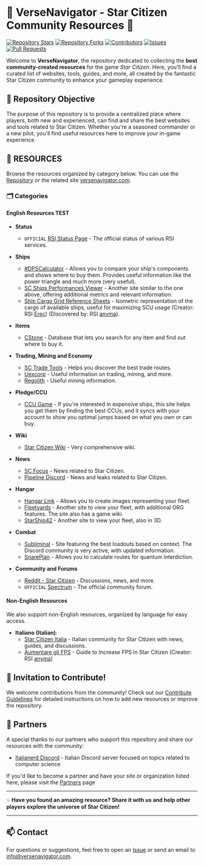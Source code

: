 # 🌌 VerseNavigator - Star Citizen Community Resources 🌌

[![Repository Stars](https://img.shields.io/github/stars/Anyma6/versenavigator?style=social)](https://github.com/Anyma6/versenavigator/stargazers)
[![Repository Forks](https://img.shields.io/github/forks/Anyma6/versenavigator?style=social)](https://github.com/Anyma6/versenavigator/network/members)
[![Contributors](https://img.shields.io/github/contributors/Anyma6/versenavigator)](https://github.com/Anyma6/versenavigator/graphs/contributors)
[![Issues](https://img.shields.io/github/issues/Anyma6/versenavigator)](https://github.com/Anyma6/versenavigator/issues)
[![Pull Requests](https://img.shields.io/github/issues-pr/Anyma6/versenavigator)](https://github.com/Anyma6/versenavigator/pulls)

Welcome to **VerseNavigator**, the repository dedicated to collecting the **best community-created resources** for the game _Star Citizen_. Here, you’ll find a curated list of websites, tools, guides, and more, all created by the fantastic Star Citizen community to enhance your gameplay experience.

## 🎯 Repository Objective

The purpose of this repository is to provide a centralized place where players, both new and experienced, can find and share the best websites and tools related to Star Citizen. Whether you're a seasoned commander or a new pilot, you'll find useful resources here to improve your in-game experience.

## 🚀 RESOURCES

Browse the resources organized by category below. You can use the [Repository](https://github.com/Anyma6/versenavigator) or the related site [versenavigator.com](https://versenavigator.com).

### 🗂 Categories
<!-- START CATEGORIES -->
<!-- CHANGES ACCEPTED ONLY AFTER THIS LINE. Please read the CONTRIBUTING.md file. -->

#### English Resources TEST
- **Status**
  - `OFFICIAL` [RSI Status Page](https://status.robertsspaceindustries.com/) - The official status of various RSI services.

- **Ships**
  - [#DPSCalculator](https://www.erkul.games/) - Allows you to compare your ship's components and shows where to buy them. Provides useful information like the power triangle and much more (very useful).
  - [SC Ships Performances Viewer](https://www.spviewer.eu/) - Another site similar to the one above, offering additional metrics and relevant information.
  - [Ship Cargo Grid Reference Sheets](https://robertsspaceindustries.com/community-hub/post/3-22-ship-cargo-grid-reference-sheets-fTX3VoNJNa2qQ) - Isometric representation of the cargo of available ships, useful for maximizing SCU usage (Creator: RSI [Erec](https://robertsspaceindustries.com/citizens/Erec)) (Discovered by: RSI [anyma](https://robertsspaceindustries.com/citizens/anyma)).

- **Items**
  - [CStone](https://finder.cstone.space/) - Database that lets you search for any item and find out where to buy it.

- **Trading, Mining and Economy**
  - [SC Trade Tools](https://sc-trade.tools/) - Helps you discover the best trade routes.
  - [Uexcorp](https://uexcorp.space/) - Useful information on trading, mining, and more.
  - [Regolith](https://regolith.rocks/) - Useful mining information.

- **Pledge/CCU**
  - [CCU Game](https://ccugame.app/) - If you're interested in expensive ships, this site helps you get them by finding the best CCUs, and it syncs with your account to show you optimal jumps based on what you own or can buy.

- **Wiki**
  - [Star Citizen Wiki](https://starcitizen.tools/) - Very comprehensive wiki.

- **News**
  - [SC Focus](https://scfocus.org/) - News related to Star Citizen.
  - [Pipeline Discord](https://discord.com/invite/pipelinesc) - News and leaks related to Star Citizen.

- **Hangar**
  - [Hangar Link](https://hangar.link/) - Allows you to create images representing your fleet.
  - [Fleetyards](https://fleetyards.net/) - Another site to view your fleet, with additional ORG features. The site also has a game wiki.
  - [StarShip42](https://starship42.com/) - Another site to view your fleet, also in 3D.

- **Combat**
  - [Subliminal](https://subliminal.gg/loadouts/) - Site featuring the best loadouts based on context. The Discord community is very active, with updated information.
  - [SnarePlan](https://snareplan.dolus.eu/) - Allows you to calculate routes for quantum interdiction.

- **Community and Forums**
  - [Reddit - Star Citizen](https://www.reddit.com/r/starcitizen/) - Discussions, news, and more.
  - `OFFICIAL` [Spectrum](https://robertsspaceindustries.com/spectrum) - The official community forum.

#### Non-English Resources
We also support non-English resources, organized by language for easy access.

- **Italiano (Italian)**:
  - [Star Citizen Italia](https://www.starcitizenitalia.com) - Italian community for Star Citizen with news, guides, and discussions.
  - [Aumentare gli FPS](https://italianerd.com/resources/aumentare-gli-fps-su-star-citizen.19/) - Guide to Increase FPS in Star Citizen (Creator: RSI [anyma](https://robertsspaceindustries.com/citizens/anyma))

<!-- CHANGES ACCEPTED ONLY BEFORE THIS LINE. Please read the CONTRIBUTING.md file. -->
<!-- END CATEGORIES -->

## 🌟 Invitation to Contribute!

We welcome contributions from the community! Check out our [Contribute Guidelines](CONTRIBUTING.md) for detailed instructions on how to add new resources or improve the repository.

## 🤝 Partners

A special thanks to our partners who support this repository and share our resources with the community:

- [Italianerd Discord](https://discord.italianerd.com/) - Italian Discord server focused on topics related to computer science

If you'd like to become a partner and have your site or organization listed here, please visit the [Partners](Partners.md) page

---

💡 **Have you found an amazing resource? Share it with us and help other players explore the universe of Star Citizen!**

---

## 📫 Contact

For questions or suggestions, feel free to open an [Issue](https://github.com/Anyma6/versenavigator/issues) or send an email to info@versenavigator.com.
